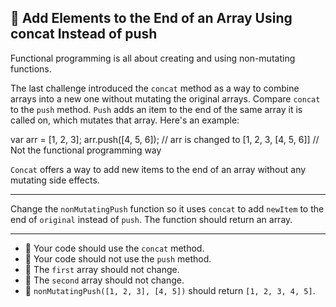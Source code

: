 🚀 Add Elements to the End of an Array Using concat Instead of push
-------------------------------------------------------------------

Functional programming is all about creating and using non-mutating functions.

The last challenge introduced the `concat` method as a way to combine arrays into a new one without mutating the original arrays. Compare `concat` to the `push` method. `Push` adds an item to the end of the same array it is called on, which mutates that array. Here's an example:

var arr = \[1, 2, 3\];
arr.push(\[4, 5, 6\]);
// arr is changed to \[1, 2, 3, \[4, 5, 6\]\]
// Not the functional programming way

`Concat` offers a way to add new items to the end of an array without any mutating side effects.

* * *

Change the `nonMutatingPush` function so it uses `concat` to add `newItem` to the end of `original` instead of `push`. The function should return an array.

* * *

*   🧪 Your code should use the `concat` method.
*   🧪 Your code should not use the `push` method.
*   🧪 The `first` array should not change.
*   🧪 The `second` array should not change.
*   🧪 `nonMutatingPush([1, 2, 3], [4, 5])` should return `[1, 2, 3, 4, 5]`.
